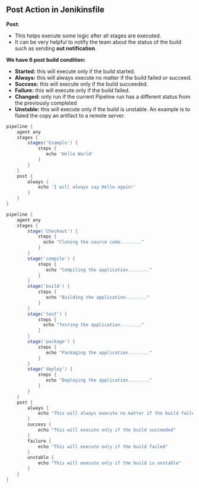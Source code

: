 ##  Post Action in Jenikinsfile

**Post:**
- This helps execute some logic after all stages are executed.
- It can be very helpful to notify the team about the status of the build such as sending **out notification**.

**We have 6 post build condition:**
- **Started:** this will execute only if the build started.
- **Always:** this will always execute no matter if the build failed or succeed.
- **Success:** this will execute only if the build succeeded.
- **Failure:** this will execute only if the build failed.
- **Changed:** only run if the current Pipeline run has a different status from the previously completed
- **Unstable:** this will execute only if the build is unstable. An example is to fialed the copy an artifact to a remote server.


```groovy
pipeline {
    agent any
    stages {
        stages('Example') {
            steps {
               echo 'Hello World' 
            }
        }
    }
    post {
        always {
            echo 'I will always say Hello again!'
        }
    }
}
```

```groovy
pipeline {
    agent any
    stages {
        stage('Checkout') {
            steps {
              echo "Cloning the source code........" 
            }
        }
        stage('compile') {
            steps {
               echo "Compiling the application........" 
            }
        }
        stage('build') {
            steps {
               echo "Building the application........"
            }
        }
        stage('test') {
            steps {
              echo "Testing the application........" 
            }
        }
        stage('package') {
            steps {
               echo "Packaging the application........"
            }
        }
        stage('deploy') {
            steps {
               echo "Deploying the application........"
            }
        }
    }
    post {
        always {
            echo "This will always execute no matter if the build failed or succeed"
        }
        success {
            echo "This will execute only if the build succeeded"
        }
        failure {
            echo "This will execute only if the build failed"
        }
        unstable {
            echo "This will execute only if the build is unstable"
        }
    }
}
```